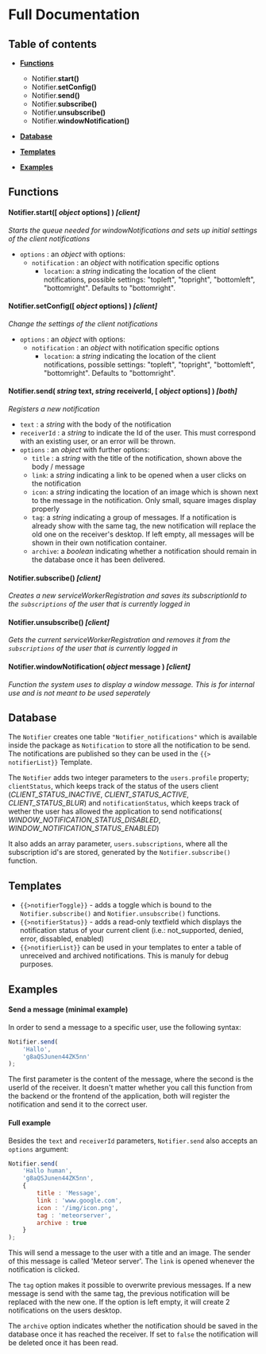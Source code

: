 
Full Documentation
===============

Table of contents
------------
* **[Functions](#Notifier-Functions)**
	* Notifier.**start()**
    * Notifier.**setConfig()**
    * Notifier.**send()**
    * Notifier.**subscribe()**
    * Notifier.**unsubscribe()**
    * Notifier.**windowNotification()**
    
* **[Database](#Database)**
* **[Templates](#Templates)** 
* **[Examples](#Examples)**


Functions
--------

#### Notifier.**start(**[ *object* options] **)** _[client]_
*Starts the queue needed for windowNotifications and sets up initial settings of the client notifications*
* `options` : an *object* with options:
	* `notification` : an *object* with notification specific options
      * `location`: a *string* indicating the location of the client notifications, possible settings:
"topleft", "topright", "bottomleft", "bottomright". Defaults to "bottomright".


#### Notifier.**setConfig(**[ *object* options] **)** _[client]_
*Change the settings of the client notifications*
* `options` : an *object* with options:
	* `notification` : an *object* with notification specific options
      * `location`: a *string* indicating the location of the client notifications, possible settings:
"topleft", "topright", "bottomleft", "bottomright". Defaults to "bottomright".


#### Notifier.**send(** *string* text, *string* receiverId, [ *object* options] **)** _[both]_
*Registers a new notification*

* `text` : a *string* with the body of the notification
* `receiverId` : a *string* to indicate the Id of the user. This must correspond with an existing user, or an error will be thrown.
* `options` : an *object* with further options:
	* `title` : a *string* with the title of the notification, shown above the body / message
	* `link`: a *string* indicating a link to be opened when a user clicks on the notification
	* `icon`: a *string* indicating the location of an image which is shown next to the message in the notification. 
	Only small, square images display properly
	* `tag`: a *string* indicating a group of messages. If a notification is already show with the same tag, the new 
	notification will replace the old one on the receiver's desktop. If left empty, all messages will be shown in their 
	own notification container.
	* `archive`: a *boolean* indicating whether a notification should remain in the database once it has been delivered.


#### Notifier.**subscribe()** _[client]_
*Creates a new serviceWorkerRegistration and saves its subscriptionId to the `subscriptions` of the user that is currently logged in*

#### Notifier.**unsubscribe()** _[client]_
*Gets the current serviceWorkerRegistration and removes it from the `subscriptions` of the user that is currently logged in*

#### Notifier.**windowNotification(** *object* message **)** _[client]_
*Function the system uses to display a window message. This is for internal use and is not meant to be used seperately*


Database
---------
The `Notifier` creates one table `"Notifier_notifications"` which is available inside the package as `Notification` to 
store all the notification to be send. The notifications are published so they can be used in the `{{> notifierList}}`
Template.

The `Notifier` adds two integer parameters to the `users.profile` property; `clientStatus`, which keeps track of the status of the users client (*CLIENT_STATUS_INACTIVE*, *CLIENT_STATUS_ACTIVE*, *CLIENT_STATUS_BLUR*) and `notificationStatus`, which keeps track of wether the user has allowed the application to send notifications( *WINDOW_NOTIFICATION_STATUS_DISABLED*, *WINDOW_NOTIFICATION_STATUS_ENABLED*)

It also adds an array parameter, `users.subscriptions`, where all the subscription id's are stored, generated by the `Notifier.subscribe()` function.


Templates
---------
* `{{>notifierToggle}}` - adds a toggle which is bound to the `Notifier.subscribe()` and `Notifier.unsubscribe()` functions.
* `{{>notifierStatus}}` - adds a read-only textfield which displays the notification status of your current client (i.e.: not_supported, denied, error, dissabled, enabled) 
* `{{>notifierList}}` can be used in your templates to enter a table of unreceived and archived notifications. This is manuly for debug purposes.


Examples
------------------
#### Send a message (minimal example) ####
In order to send a message to a specific user, use the following syntax:

```javascript
Notifier.send(
	'Hallo', 
	'g8aQSJunen44ZK5nn'
);

```
The first parameter is the content of the message, where the second is the userId of the receiver. It doesn't matter 
whether you call this function from the backend or the frontend of the application, both will register the notification 
and send it to the correct user.

#### Full example ####
Besides the `text` and `receiverId` parameters, `Notifier.send` also accepts an `options` argument:

```javascript
Notifier.send(
	'Hallo human', 
	'g8aQSJunen44ZK5nn',
	{
		title : 'Message',
		link : 'www.google.com',
		icon : '/img/icon.png',
		tag : 'meteorserver',
		archive : true
	}
); 
```
This will send a message to the user with a title and an image. The sender of this message is called 'Meteor server'. 
The `link` is opened whenever the notification is clicked.
 
The `tag` option makes it possible to overwrite previous 
messages. If a new message is send with the same tag, the previous notification will be replaced with the new one. 
If the option is left empty, it will create 2 notifications on the users desktop.

The `archive` option indicates whether the notification should be saved in the database once it has reached the 
receiver. If set to `false` the notification will be deleted once it has been read.
